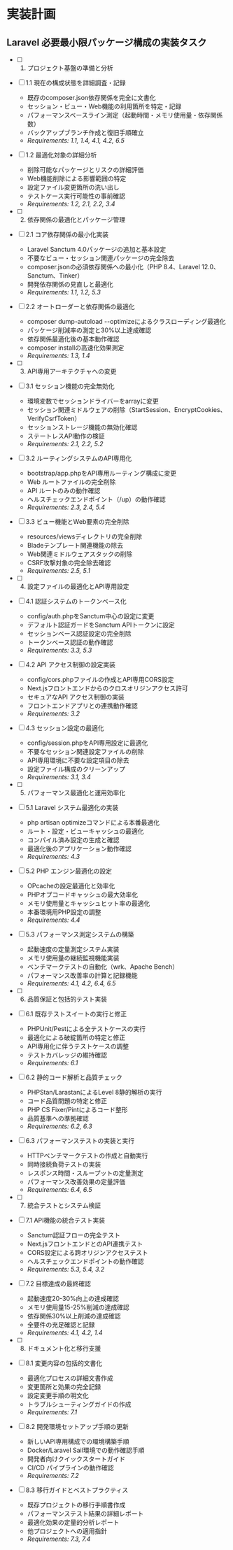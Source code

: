 # 実装計画

## Laravel 必要最小限パッケージ構成の実装タスク

- [ ] 1. プロジェクト基盤の準備と分析
- [ ] 1.1 現在の構成状態を詳細調査・記録
  - 既存のcomposer.json依存関係を完全に文書化
  - セッション・ビュー・Web機能の利用箇所を特定・記録
  - パフォーマンスベースライン測定（起動時間・メモリ使用量・依存関係数）
  - バックアップブランチ作成と復旧手順確立
  - _Requirements: 1.1, 1.4, 4.1, 4.2, 6.5_

- [ ] 1.2 最適化対象の詳細分析
  - 削除可能なパッケージとリスクの詳細評価
  - Web機能削除による影響範囲の特定
  - 設定ファイル変更箇所の洗い出し
  - テストケース実行可能性の事前確認
  - _Requirements: 1.2, 2.1, 2.2, 3.4_

- [ ] 2. 依存関係の最適化とパッケージ管理
- [ ] 2.1 コア依存関係の最小化実装
  - Laravel Sanctum 4.0パッケージの追加と基本設定
  - 不要なビュー・セッション関連パッケージの完全除去
  - composer.jsonの必須依存関係への最小化（PHP 8.4、Laravel 12.0、Sanctum、Tinker）
  - 開発依存関係の見直しと最適化
  - _Requirements: 1.1, 1.2, 5.3_

- [ ] 2.2 オートローダーと依存関係の最適化
  - composer dump-autoload --optimizeによるクラスローディング最適化
  - パッケージ削減率の測定と30%以上達成確認
  - 依存関係最適化後の基本動作確認
  - composer installの高速化効果測定
  - _Requirements: 1.3, 1.4_

- [ ] 3. API専用アーキテクチャへの変更
- [ ] 3.1 セッション機能の完全無効化
  - 環境変数でセッションドライバーをarrayに変更
  - セッション関連ミドルウェアの削除（StartSession、EncryptCookies、VerifyCsrfToken）
  - セッションストレージ機能の無効化確認
  - ステートレスAPI動作の検証
  - _Requirements: 2.1, 2.2, 5.2_

- [ ] 3.2 ルーティングシステムのAPI専用化
  - bootstrap/app.phpをAPI専用ルーティング構成に変更
  - Web ルートファイルの完全削除
  - API ルートのみの動作確認
  - ヘルスチェックエンドポイント（/up）の動作確認
  - _Requirements: 2.3, 2.4, 5.4_

- [ ] 3.3 ビュー機能とWeb要素の完全削除
  - resources/viewsディレクトリの完全削除
  - Bladeテンプレート関連機能の除去
  - Web関連ミドルウェアスタックの削除
  - CSRF攻撃対象の完全除去確認
  - _Requirements: 2.5, 5.1_

- [ ] 4. 設定ファイルの最適化とAPI専用設定
- [ ] 4.1 認証システムのトークンベース化
  - config/auth.phpをSanctum中心の設定に変更
  - デフォルト認証ガードをSanctum APIトークンに設定
  - セッションベース認証設定の完全削除
  - トークンベース認証の動作確認
  - _Requirements: 3.3, 5.3_

- [ ] 4.2 API アクセス制御の設定実装
  - config/cors.phpファイルの作成とAPI専用CORS設定
  - Next.jsフロントエンドからのクロスオリジンアクセス許可
  - セキュアなAPI アクセス制御の実装
  - フロントエンドアプリとの連携動作確認
  - _Requirements: 3.2_

- [ ] 4.3 セッション設定の最適化
  - config/session.phpをAPI専用設定に最適化
  - 不要なセッション関連設定ファイルの削除
  - API専用環境に不要な設定項目の除去
  - 設定ファイル構成のクリーンアップ
  - _Requirements: 3.1, 3.4_

- [ ] 5. パフォーマンス最適化と運用効率化
- [ ] 5.1 Laravel システム最適化の実装
  - php artisan optimizeコマンドによる本番最適化
  - ルート・設定・ビューキャッシュの最適化
  - コンパイル済み設定の生成と確認
  - 最適化後のアプリケーション動作確認
  - _Requirements: 4.3_

- [ ] 5.2 PHP エンジン最適化の設定
  - OPcacheの設定最適化と効率化
  - PHPオプコードキャッシュの最大効率化
  - メモリ使用量とキャッシュヒット率の最適化
  - 本番環境用PHP設定の調整
  - _Requirements: 4.4_

- [ ] 5.3 パフォーマンス測定システムの構築
  - 起動速度の定量測定システム実装
  - メモリ使用量の継続監視機能実装
  - ベンチマークテストの自動化（wrk、Apache Bench）
  - パフォーマンス改善率の計算と記録機能
  - _Requirements: 4.1, 4.2, 6.4, 6.5_

- [ ] 6. 品質保証と包括的テスト実装
- [ ] 6.1 既存テストスイートの実行と修正
  - PHPUnit/Pestによる全テストケースの実行
  - 最適化による破綻箇所の特定と修正
  - API専用化に伴うテストケースの調整
  - テストカバレッジの維持確認
  - _Requirements: 6.1_

- [ ] 6.2 静的コード解析と品質チェック
  - PHPStan/LarastanによるLevel 8静的解析の実行
  - コード品質問題の特定と修正
  - PHP CS Fixer/Pintによるコード整形
  - 品質基準への準拠確認
  - _Requirements: 6.2, 6.3_

- [ ] 6.3 パフォーマンステストの実装と実行
  - HTTPベンチマークテストの作成と自動実行
  - 同時接続負荷テストの実装
  - レスポンス時間・スループットの定量測定
  - パフォーマンス改善効果の定量評価
  - _Requirements: 6.4, 6.5_

- [ ] 7. 統合テストとシステム検証
- [ ] 7.1 API機能の統合テスト実装
  - Sanctum認証フローの完全テスト
  - Next.jsフロントエンドとのAPI連携テスト
  - CORS設定による跨オリジンアクセステスト
  - ヘルスチェックエンドポイントの動作確認
  - _Requirements: 5.3, 5.4, 3.2_

- [ ] 7.2 目標達成の最終確認
  - 起動速度20-30%向上の達成確認
  - メモリ使用量15-25%削減の達成確認
  - 依存関係30%以上削減の達成確認
  - 全要件の充足確認と記録
  - _Requirements: 4.1, 4.2, 1.4_

- [ ] 8. ドキュメント化と移行支援
- [ ] 8.1 変更内容の包括的文書化
  - 最適化プロセスの詳細文書作成
  - 変更箇所と効果の完全記録
  - 設定変更手順の明文化
  - トラブルシューティングガイドの作成
  - _Requirements: 7.1_

- [ ] 8.2 開発環境セットアップ手順の更新
  - 新しいAPI専用構成での環境構築手順
  - Docker/Laravel Sail環境での動作確認手順
  - 開発者向けクイックスタートガイド
  - CI/CD パイプラインの動作確認
  - _Requirements: 7.2_

- [ ] 8.3 移行ガイドとベストプラクティス
  - 既存プロジェクトの移行手順書作成
  - パフォーマンステスト結果の詳細レポート
  - 最適化効果の定量的分析レポート
  - 他プロジェクトへの適用指針
  - _Requirements: 7.3, 7.4_